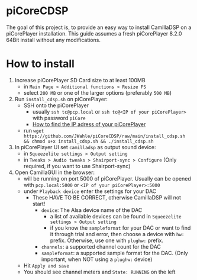# piCoreCDSP

The goal of this project is, to provide an easy way to install CamillaDSP on a piCorePlayer installation.
This guide assumes a fresh piCorePlayer 8.2.0 64Bit install without any modifications.

# How to install

1. Increase piCorePlayer SD Card size to at least 100MB
   - in `Main Page > Additional functions > Resize FS`
   - select `200 MB` or one of the larger options (preferably `500 MB`)
2. Run `install_cdsp.sh` on piCorePlayer:
   - SSH onto the piCorePlayer
     - usually `ssh tc@pcp.local` or `ssh tc@<IP of your piCorePlayer>` with password `piCore`
     - [How to find the IP adress of your piCorePlayer](https://docs.picoreplayer.org/how-to/determine_your_pcp_ip_address/) 
   - run `wget https://github.com/JWahle/piCoreCDSP/raw/main/install_cdsp.sh && chmod u+x install_cdsp.sh && ./install_cdsp.sh`
3. In piCorePlayer UI set `camilladsp` as output sound device:
   - in `Squeezelite settings > Output setting`
   - in `Tweaks > Audio tweaks > Shairport-sync > Configure` (Only required, if you want to use Shairport-sync)
4. Open CamillaGUI in the browser:
   - will be running on port 5000 of piCorePlayer.
     Usually can be opened with `pcp.local:5000` or `<IP of your piCorePlayer>:5000`
   - under `Playback device` enter the settings for your DAC
     - These HAVE TO BE CORRECT, otherwise CamillaDSP will not start!
       - `device`: The Alsa device name of the DAC
         - a list of available devices can be found in `Squeezelite settings > Output setting`
         - if you know the `sampleformat` for your DAC or want to find it through trial and error,
           then choose a device with `hw:` prefix. Otherwise, use one with `plughw:` prefix. 
       - `channels`: a supported channel count for the DAC
       - `sampleformat`: a supported sample format for the DAC. (Only important, when NOT using a `plughw:` device)
   - Hit `Apply and save`
   - You should see channel meters and `State: RUNNING` on the left 